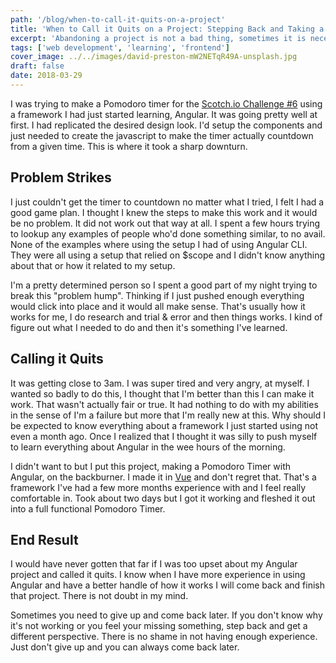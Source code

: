 ```yaml
---
path: '/blog/when-to-call-it-quits-on-a-project'
title: 'When to Call it Quits on a Project: Stepping Back and Taking a Break'
excerpt: 'Abandoning a project is not a bad thing, sometimes it is necessary'
tags: ['web development', 'learning', 'frontend']
cover_image: ../../images/david-preston-mW2NETqR49A-unsplash.jpg
draft: false
date: 2018-03-29
---
```


I was trying to make a Pomodoro timer for the [Scotch.io Challenge #6](https://scotch.io/tutorials/code-challenge-6-build-a-pomodoro-timer) using a framework I had just started learning, Angular. It was going pretty well at first. I had replicated the desired design look. I'd setup the components and just needed to create the javascript to make the timer actually countdown from a given time. This is where it took a sharp downturn.

## Problem Strikes
I just couldn't get the timer to countdown no matter what I tried, I felt I had a good game plan. I thought I knew the steps to make this work and it would be no problem. It did not work out that way at all. I spent a few hours trying to lookup any examples of people who'd done something similar, to no avail. None of the examples where using the setup I had of using Angular CLI. They were all using a setup that relied on $scope and I didn't know anything about that or how it related to my setup. 

I'm a pretty determined person so I spent a good part of my night trying to break this "problem hump". Thinking if I just pushed enough everything would click into place and it would all make sense. That's usually how it works for me, I do research and trial & error and then things works. I kind of figure out what I needed to do and then it's something I've learned.

## Calling it Quits
It was getting close to 3am. I was super tired and very angry, at myself. I wanted so badly to do this, I thought that I'm better than this I can make it work. That wasn't actually fair or true. It had nothing to do with my abilities in the sense of I'm a failure but more that I'm really new at this. Why should I be expected to know everything about a framework I just started using not even a month ago. Once I realized that I thought it was silly to push myself to learn everything about Angular in the wee hours of the morning.

I didn't want to but I put this project, making a Pomodoro Timer with Angular, on the backburner. I made it in [Vue](https://codepen.io/Vpugh/pen/GxmmwO) and don't regret that. That's a framework I've had a few more months experience with and I feel really comfortable in. Took about two days but I got it working and fleshed it out into a full functional Pomodoro Timer.

## End Result
I would have never gotten that far if I was too upset about my Angular project and called it quits. I know when I have more experience in using Angular and have a better handle of how it works I will come back and finish that project. There is not doubt in my mind.

Sometimes you need to give up and come back later. If you don't know why it's not working or you feel your missing something, step back and get a different perspective. There is no shame in not having enough experience. Just don't give up and you can always come back later.